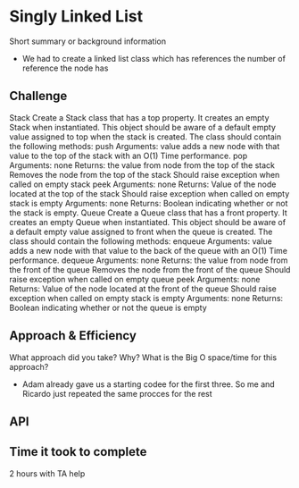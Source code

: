 # Singly Linked List
 Short summary or background information
-  We had to create a linked list class which has references the number of reference the node has

## Challenge
Stack
Create a Stack class that has a top property. It creates an empty Stack when instantiated.
This object should be aware of a default empty value assigned to top when the stack is created.
The class should contain the following methods:
push
Arguments: value
adds a new node with that value to the top of the stack with an O(1) Time performance.
pop
Arguments: none
Returns: the value from node from the top of the stack
Removes the node from the top of the stack
Should raise exception when called on empty stack
peek
Arguments: none
Returns: Value of the node located at the top of the stack
Should raise exception when called on empty stack
is empty
Arguments: none
Returns: Boolean indicating whether or not the stack is empty.
Queue
Create a Queue class that has a front property. It creates an empty Queue when instantiated.
This object should be aware of a default empty value assigned to front when the queue is created.
The class should contain the following methods:
enqueue
Arguments: value
adds a new node with that value to the back of the queue with an O(1) Time performance.
dequeue
Arguments: none
Returns: the value from node from the front of the queue
Removes the node from the front of the queue
Should raise exception when called on empty queue
peek
Arguments: none
Returns: Value of the node located at the front of the queue
Should raise exception when called on empty stack
is empty
Arguments: none
Returns: Boolean indicating whether or not the queue is empty

## Approach & Efficiency
 What approach did you take? Why? What is the Big O space/time for this approach?
- Adam already gave us a starting codee for the first three. So me and Ricardo just repeated the same procces for the rest

## API


## Time it took to complete

2 hours with TA help
